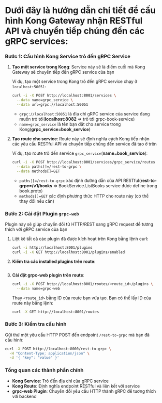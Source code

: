 # Dưới đây là hướng dẫn chi tiết để cấu hình Kong Gateway nhận RESTful API và chuyển tiếp chúng đến các gRPC services:

### Bước 1: Cấu hình Kong Service trỏ đến gRPC Service

1. **Tạo một service trong Kong**: Service này sẽ là điểm cuối mà Kong Gateway sẽ chuyển tiếp đến gRPC service của bạn

   Ví dụ, tạo một service trong Kong trỏ đến gRPC service chạy ở `localhost:50051`:

   ```bash
   curl -i -X POST http://localhost:8001/services \
     --data name=grpc_service \
     --data url=grpc://localhost:50051
   ```

   - `grpc://localhost:50051` là địa chỉ gRPC service của service đang muốn trỏ tới(**localhost:8082** => trỏ tới grpc-book-service)
   - `name=grpc_service` là tên bạn đặt cho service trong Kong(**grpc_service=book_service**)

2. **Tạo route cho service**: Route này sẽ định nghĩa cách Kong tiếp nhận các yêu cầu RESTful API và chuyển tiếp chúng đến service đã tạo ở trên

   Ví dụ, tạo route trỏ đến service `grpc_service`(**name=book_service**):

   ```bash
   curl -i -X POST http://localhost:8001/services/grpc_service/routes \
     --data paths[]=/rest-to-grpc \
     --data methods[]=GET
   ```

   - `paths[]=/rest-to-grpc` xác định đường dẫn của API RESTful(**rest-to-grpc=/v1/books** => BookService.ListBooks service được define trong book.proto)
   - `methods[]=GET` xác định phương thức HTTP cho route này (có thể thay đổi nếu cần)

### Bước 2: Cài đặt Plugin `grpc-web`

Plugin này sẽ giúp chuyển đổi từ HTTP/REST sang gRPC request để tương thích với gRPC service của bạn

1. Liệt kê tất cả các plugin đã được kích hoạt trên Kong bằng lệnh curl:
   
   ```bash
   curl -i http://localhost:8001/plugins
   curl -i -X GET http://localhost:8001/plugins/enabled
   ```

2. **Kiểm tra các installed plugins trên route**:
   
   ```bash
   ```

3. **Cài đặt grpc-web plugin trên route**:

   ```bash
   curl -i -X POST http://localhost:8001/routes/<route_id>/plugins \
     --data name=grpc-web
   ```

   Thay `<route_id>` bằng ID của route bạn vừa tạo. Bạn có thể lấy ID của route này bằng lệnh:

   ```bash
   curl -X GET http://localhost:8001/routes
   ```

### Bước 3: Kiểm tra cấu hình

Gửi thử một yêu cầu HTTP POST đến endpoint `/rest-to-grpc` mà bạn đã cấu hình:

```bash
curl -X POST http://localhost:8000/rest-to-grpc \
  -H "Content-Type: application/json" \
  -d '{ "key": "value" }'
```

### Tổng quan các thành phần chính

- **Kong Service**: Trỏ đến địa chỉ của gRPC service
- **Kong Route**: Định nghĩa endpoint RESTful và liên kết với service
- **grpc-web Plugin**: Chuyển đổi yêu cầu HTTP thành gRPC để tương thích với backend

